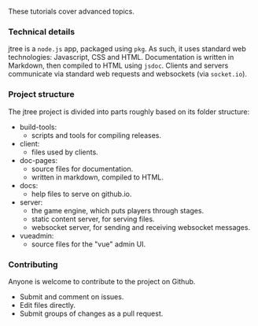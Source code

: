 These tutorials cover advanced topics.

### Technical details
jtree is a `node.js` app, packaged using `pkg`. As such, it uses standard web technologies: Javascript, CSS and HTML. Documentation is written in Markdown, then compiled to HTML using `jsdoc`. Clients and servers communicate via standard web requests and websockets (via `socket.io`).

### Project structure
The jtree project is divided into parts roughly based on its folder structure:

- build-tools:
    - scripts and tools for compiling releases.
- client:
    - files used by clients.
- doc-pages:
    - source files for documentation.
    - written in markdown, compiled to HTML.
- docs:
    - help files to serve on github.io.
- server:
    - the game engine, which puts players through stages.
    - static content server, for serving files.
    - websocket server, for sending and receiving websocket messages.
- vueadmin:
    - source files for the "vue" admin UI.

### Contributing

Anyone is welcome to contribute to the project on Github.
- Submit and comment on issues.
- Edit files directly.
- Submit groups of changes as a pull request.
